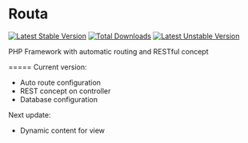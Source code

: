 Routa
========

[![Latest Stable Version](https://poser.pugx.org/crazenezz/routa/v/stable.svg)](https://packagist.org/packages/crazenezz/routa)
[![Total Downloads](https://poser.pugx.org/crazenezz/routa/downloads.svg)](https://packagist.org/packages/crazenezz/routa)
[![Latest Unstable Version](https://poser.pugx.org/crazenezz/routa/v/unstable.svg)](https://packagist.org/packages/crazenezz/routa)


PHP Framework with automatic routing and RESTful concept

=====
Current version:
- Auto route configuration
- REST concept on controller
- Database configuration

Next update:
- Dynamic content for view